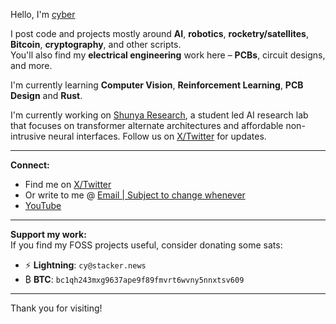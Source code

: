 Hello, I'm [cyber](https://cyb3r17.space)

I post code and projects mostly around **AI**, **robotics**, **rocketry/satellites**, **Bitcoin**, **cryptography**, and other scripts.  
You'll also find my **electrical engineering** work here – **PCBs**, circuit designs, and more.

I'm currently learning **Computer Vision**, **Reinforcement Learning**, **PCB Design** and **Rust**.

I'm currently working on [Shunya Research](https://shunyaresearch.systems), a student led AI research lab that focuses on transformer alternate architectures and affordable non-intrusive
neural interfaces. Follow us on [X/Twitter](https://x.com/shunyaresearch) for updates.

---
**Connect:** 
- Find me on [X/Twitter](https://x.com/cyb3r_17) 
- Or write to me @ [Email | Subject to change whenever](cyberswebsite.whomever282@passinbox.com)
- [YouTube](https://www.youtube.com/@cyberwasbored)
---

**Support my work:**  \
If you find my FOSS projects useful, consider donating some sats:

- ⚡ **Lightning**: `cy@stacker.news`  
- ₿ **BTC**: `bc1qh243mxg9637ape9f89fmvrt6wvny5nnxtsv609`

---
Thank you for visiting!
